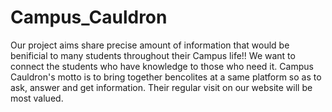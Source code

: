 # Campus_Cauldron

Our project aims share precise amount of information that would be benificial to many students throughout their Campus life!!
We want to connect the students who have knowledge to those who need it.
Campus Cauldron's motto is to bring together bencolites at a same platform so as to ask, answer and get information. Their regular visit on our website will be most valued.
